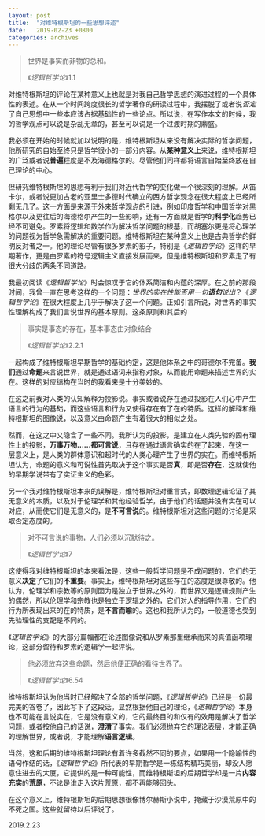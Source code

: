 ```yaml
---
layout: post
title:  "对维特根斯坦的一些思想评述"
date:   2019-02-23 +0800
categories: archives
---
```


> 世界是事实而非物的总和。
>
> 《*逻辑哲学论*》1.1

对维特根斯坦的评论在某种意义上也就是对我自己哲学思想的演进过程的一个具体性的表述。在从一个时间跨度很长的哲学著作的研读过程中，我摆脱了或者说*否定*了自己思想中一些本应该占据基础性的一些论点。所以说，在写作本文的时候，我的哲学观点可以说是杂乱无章的，甚至可以说是一个过渡时期的鼎盛。

<!--more-->

我必须在开始的时候就加以说明的是，维特根斯坦从来没有解决实际的哲学问题，他所研究的自始至终只是哲学很小的一部分内容。从**某种意义上**来说，维特根斯坦的广泛或者说**普遍**程度是不及海德格尔的。尽管他们同样都将语言自始至终放在自己理论的中心。

但研究维特根斯坦的思想有利于我们对近代哲学的变化做一个很深刻的理解。从笛卡尔，或者说更加古老的亚里士多德时代确立的西方哲学观念在很大程度上已经所剩无几了。这一方面是来源于外来哲学观点的引进，例如印度哲学和中国哲学对黑格尔以及更往后的海德格尔产生的一些影响，还有一方面就是哲学的**科学化**趋势已经不可避免。罗素将逻辑和数学作为解决哲学问题的根基，而胡塞尔更是将心理学的问题视为哲学急需解决的重要问题。维特根斯坦在某种意义上也是古典哲学的鲜明反对者之一。他的理论尽管有很多罗素的影子，特别是《*逻辑哲学论*》这样的早期著作，更是由罗素的符号逻辑主义直接发展而来，但是维特根斯坦和罗素走了有很大分歧的两条不同道路。

我最初阅读《*逻辑哲学论*》时会惊叹于它的体系简洁和内蕴的深厚。在之前的那段时间，我曾一直在思考这样的一个问题：*世界的实在性能否用一句**语句**说出*？《*逻辑哲学论*》在很大程度上几乎于解决了这一个问题。正如引言所说，对世界的事实性理解构成了我们言说世界的基本原则。这条原则和其后的

> 事实是事态的存在，基本事态由对象结合
>
> 《*逻辑哲学论*》2.2.1

一起构成了维特根斯坦早期哲学的基础约定，这是他体系之中的哥德尔不完备。**我们**通过**命题**来言说世界，就是通过语词来指称对象，从而能用命题来描述世界的实在。这样的对应结构在当时的我看来是十分美妙的。

在这之前我对人类的认知解释为投影说。事实或者说存在通过投影在人们心中产生语言的行为的基础，而这些语言和行为又使得存在有了在的特质。这样的解释和维特根斯坦的图像说，以及意义由命题产生有着很大的相似之处。

然而，在这之中又隐含了一些不同。我所认为的投影，是建立在人类先验的固有理性上的投影，**万事万物……都可言说**，且存在通过语言确实的在了起来，在这一层意义上，是人类的群体意识和超时代的人类心理产生了世界的实在。而维特根斯坦认为，命题的意义和可说性首先取决于这个事实是否**真**，即是否**存在**，这就使他的早期学说带有了实证主义的色彩。

另一个我对维特根斯坦本来的误解是，维特根斯坦对重言式，即数理逻辑论证了其无意义的本质，以及对于伦理学和其他经验哲学，由于他们的话题并没有实在可以对应，从而使它们是无意义的，是**不可言说**的。维特根斯坦对这些问题的讨论是采取否定态度的。

> 对不可言说的事物，人们必须以沉默待之。
>
> 《*逻辑哲学论*》7

这使得我对维特根斯坦的本来看法是，这些一般哲学问题是不成问题的，它们的无意义**决定**了它们的**不重要**。事实上，维特根斯坦对这些存在的态度是很尊敬的。他认为，伦理学和宗教等的原则因为是独立于世界之外的，而世界又是逻辑规则产生的偶然，所以伦理学和宗教也是独立于逻辑之外的，它们对人的指导作用，它们的行为所表现出来的在的特质，是**不言而喻**的。这也和我所认为的，一般道德也受到先验理性的支配是不同的。

《*逻辑哲学论*》的大部分篇幅都在论述图像说和从罗素那里继承而来的真值函项理论，这部分留待和罗素的逻辑学一起评说。

> 他必须放弃这些命题，然后他便正确的看待世界了。
>
> 《*逻辑哲学论*》6.54

维特根斯坦认为他当时已经解决了全部的哲学问题，《*逻辑哲学论*》已经是一份最完美的答卷了，因此写下了这段话。显然根据他自己的理论，《*逻辑哲学论*》本身也不可能在言说实在，它是没有意义的，它的最终目的和仅有的效用是解决了哲学问题，或者按他自己的话说，**澄清**了事实。我们必须抛弃它的理论表层，才能正确的理解世界，或者说，才能理解**语言逻辑**。

当然，这和后期的维特根斯坦理论有着许多截然不同的要点，如果用一个隐喻性的语句作结的话，《*逻辑哲学论*》所代表的早期哲学是一栋结构精巧美丽，却没人愿意住进去的大厦，它提供的是一种可能性，而维特根斯坦的后期哲学却是一片**内容充实**的**荒原**，不论是谁走入这片荒原，都不再能够回头。

在这个意义上，维特根斯坦的后期思想很像博尔赫斯小说中，掩藏于沙漠荒原中的不死之国。这些就留待以后评说了。

2019.2.23